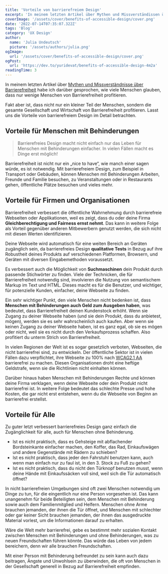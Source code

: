 ```yaml
---
title: 'Vorteile von barrierefreiem Design'
excerpt: 'In meinem letzten Artikel über Mythen und Missverständissen über Barrierefreiheit habe ich darüber gesprochen, wie Menschen glauben, dass nur wenige Menschen von Barrierefreiheit profitieren. Fakt ist aber, dass nicht nur eine beachtliche Menge an Menschen von Barrierefreiheit profitiert, sondern die gesamte Gesellschaft, Wirtschaft ...'
coverImage: '/assets/cover/benefits-of-accessible-design/cover.png'
date: '2022-07-14T07:35:07.322Z'
tags: 'Blog'
category: 'UX Design'
author:
  name: 'Julia Undeutsch'
  picture: '/assets/authors/julia.png'
ogImage:
  url: '/assets/cover/benefits-of-accessible-design/cover.png'
ogPost:
  url: 'https://dev.to/yuridevat/benefits-of-accessible-design-4m2a'
readingTime: 3
---
```


In meinem letzten Artikel über [Mythen und Missverständnisse über Barrierefreiheit](https://www-accessibilityfirst.at/de/posts/myths-and-misconceptions-about-accessibility) habe ich darüber gesprochen, wie viele Menschen glauben, dass nur wenige Menschen von Barrierefreiheit profitieren.

Fakt aber ist, dass nicht nur ein kleiner Teil der Menschen, sondern die gesamte Gesellschaft und Wirtschaft von Barrierefreiheit profitieren. Lasst uns die Vorteile von barrierefreiem Design im Detail betrachten.

## Vorteile für Menschen mit Behinderungen

> Barrierefreies Design macht nicht einfach nur das Leben für Menschen mit Behinderungen einfacher. In vielen Fällen macht es Dinge erst möglich!

Barrierefreiheit ist nicht nur ein „nice to have“, wie manch einer sagen würde, es ist notwendig. Mit barrierefreiem Design, zum Beispiel in Transport oder Gebäuden, können Menschen mit Behinderungen Arbeiten, Freunde und Familie besuchen, zu Veranstaltungen oder in Restaurants gehen, öffentliche Plätze besuchen und vieles mehr.

## Vorteile für Firmen und Organisationen

Barrierefreiheit verbessert die öffentliche Wahrnehmung durch barrierefreie Webseiten oder Applikationen, weil es zeigt, dass du oder deine Firma **Gleichberechtigung und Fairness ernst nehmt**. Das kann in weitere Folge als Vorteil gegenüber anderen Mitbewerbern genutzt werden, die sich nicht mit diesen Werten identifizieren.

Deine Webseite wird automatisch für eine weiten Bereich an Geräten zugänglich sein, da barrierefreies Design **qualitative Tests** in Bezug auf ihre Robustheit deines Produkts auf verschiedenen Platformen, Browsern, und Geräten mit diversen Eingabemethoden voraussetzt.

Es verbessert auch die Möglichkeit von **Suchmaschinen** dein Produkt durch passende Stichwörter zu finden. Viele der Technicken, die für Barrierefreiheit notwendig sind, involvieren die Nutzung von semantischem Markup im Text und HTML. Dieses macht es für die Benutzer, und wichtiger, für potenzielle Kunden, einfacher, deine Webseite zu finden.

Ein sehr wichtiger Punkt, den viele Menschen nicht bedenken ist, dass **Menschen mit Behinderungen auch Geld zum Ausgeben haben**, was bedeutet, dass Barrierefreiheit deinen Kundenstock erhöht.
Wenn sie Zugang zu deiner Webseite haben (und sie dein Produkt, dass du anbietest, mögen), werden sie es sehr wahrscheinlich auch kaufen. Aber wenn sie keinen Zugang zu deiner Webseite haben, ist es ganz egal, ob sie es mögen oder nicht, weil sie es nicht durch den Verkaufsprozess schaffen. Also profitiert du unterm Strich von Barrierefreiheit.

In vielen Regionen der Welt ist es sogar gesetzlich verboten, Webseiten, die nicht barrierefrei sind, zu entwickeln. Der öffentliche Sektor ist in vielen Fällen dazu verpflichtet, ihre Webseite zu 100% nach [WCAG2.1 AA](https://www.w3.org/WAI/standards-guidelines/wcag/glance/) barrierefrei zu machen. Diesen Organisationen droht eine heftige Geldstrafe, wenn sie die Richtlinien nicht einhalten können.

Darüber hinaus haben Menschen mit Behinderungen Rechte und können deine Firma verklagen, wenn deine Webseite oder dein Produkt nicht barrierefrei ist. In weitere Folge bedeutet das schlechte Presse und hohe Kosten, die gar nicht erst entstehen, wenn du die Webseite von Beginn an barrierefrei erstellst.

## Vorteile für Alle

Zu guter letzt verbessert barrierefreies Design ganz einfach die Zugänglichkeit für alle, auch für Menschen ohne Behinderung.

- Ist es nicht praktisch, dass es Gehsteige mit abflachender Bordsteinkante einfacher machen, den Koffer, das Rad, Einkaufswägen und andere Gegenstände mit Rädern zu schieben?
- Ist es nicht praktisch, dass jeder den Fahrstuhl benutzen kann, auch wenn man einfach nur zu faul ist, in den 3. Stock zu Fuß zu gehen?
- Ist es nicht praktisch, dass du nicht den Türknopf benutzen musst, wenn deine Hände mit Einkaufssäcken voll sind, weil sich die Tür automatisch öffnet?

In nicht barrierefreien Umgebungen sind oft zwei Menschen notwendig um Dinge zu tun, für die eingentlich nur eine Person vorgesehen ist. Das kann unangenehm für beide Beteiligten sein, dem Menschen mit Behinderung sowie auch dem Familienmitglied und Helfern. Menschen ohne Arme brauchen jemanden, der ihnen die Tür öffnet, und Menschen mit schlechter oder gar keiner Sicht brauchen jemanden, der ihnen das ausgedruckte Material vorlest, um die Informationen darauf zu erhalten.

Wäre die Welt mehr barrierefrei, gebe es bestimmt mehr sozialen Kontakt zwischen Menschen mit Behinderungen und ohne Behinderungen, was zu neuen Freundschaften führen könnte. Das würde das Leben von jedem bereichern, denn wir alle brauchen Freundschaften.

Mit einer Person mit Behinderung befreundet zu sein kann auch dazu beitragen, Ängste und Unwohlsein zu überwinden, die oft von Menschen in der Gesellschaft generell in Bezug auf Barrierefreiheit empfinden.
